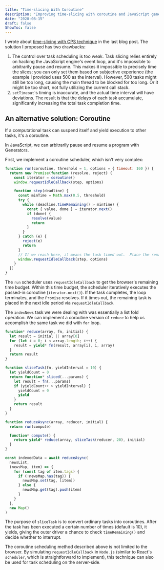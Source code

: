 ```yaml
---
title: "Time-slicing With Coroutine"
description: "Improving time-slicing with coroutine and JavaScript generators"
date: "2020-08-15"
draft: false
ShowToc: false
---
```


I wrote about [time-slicing with CPS technique](/blog/time-slicing-with-cps/) in the last blog post. The solution I proposed has two drawbacks:

1. The control over task scheduling is too weak. Task slicing relies entirely on hacking the JavaScript engine's event loop, and it's impossible to arbitrarily pause and resume. This makes it impossible to precisely time the slices; you can only set them based on subjective experience (the example I provided uses 500 as the interval). However, 500 tasks might still be too long, causing the main thread to be blocked for too long. Or it might be too short, not fully utilizing the current call stack.
2. `setTimeout`'s timing is inaccurate, and the actual time interval will have deviations. The result is that the delays of each task accumulate, significantly increasing the total task completion time.

## An alternative solution: Coroutine

If a computational task can suspend itself and yield execution to other tasks, it's a coroutine.

In JavaScript, we can arbitrarily pause and resume a program with Generators.

First, we implement a coroutine scheduler, which isn't very complex:

```javascript
function run(coroutine, threshold = 1, options = { timeout: 160 }) {
  return new Promise(function (resolve, reject) {
    const iterator = coroutine()
    window.requestIdleCallback(step, options)

    function step(deadline) {
      const minTime = Math.max(0.5, threshold)
      try {
        while (deadline.timeRemaining() > minTime) {
          const { value, done } = iterator.next()
          if (done) {
            resolve(value)
            return
          }
        }
      } catch (e) {
        reject(e)
        return
      }
      // If we reach here, it means the task timed out.  Place the remaining task in the next idle period.
      window.requestIdleCallback(step, options)
    }
  })
}
```

The `run` scheduler uses `requestIdleCallback` to get the browser's remaining time budget. Within this time budget, the scheduler iteratively executes the passed-in coroutine (`iterator.next()`). If the task completes, the loop terminates, and the `Promise` resolves. If it times out, the remaining task is placed in the next idle period via `requestIdleCallback`.

The `indexNews` task we were dealing with was essentially a list fold operation. We can implement a coroutine version of `reduce` to help us accomplish the same task we did with `for` loop.

```javascript
function* reduce(array, fn, initial) {
  let result = initial || array[0]
  for (let i = 0; i < array.length; i++) {
    result = yield* fn(result, array[i], i, array)
  }
  return result
}

function sliceTask(fn, yieldInterval = 10) {
  let yieldCount = 0
  return function* sliced(...params) {
    let result = fn(...params)
    if (yieldCount++ > yieldInterval) {
      yieldCount = 0
      yield
    }
    return result
  }
}

function reduceAsync(array, reducer, initial) {
  return run(compute)

  function* compute() {
    return yield* reduce(array, sliceTask(reducer, 20), initial)
  }
}

const indexedData = await reduceAsync(
  newsList,
  (newsMap, item) => {
    for (const tag of item.tags) {
      if (!newsMap.has(tag)) {
        newsMap.set(tag, [item])
      } else {
        newsMap.get(tag).push(item)
      }
    }
  },
  new Map()
)
```

The purpose of `sliceTask` is to convert ordinary tasks into coroutines. After the task has been executed a certain number of times (default is 10), it yields, giving the outer driver a chance to check `timeRemaining()` and decide whether to interrupt.

The coroutine scheduling method described above is not limited to the browser.  By simulating `requestIdleCallback` in `Node.js` (similar to React's `scheduler`, which is straightforward to implement), this technique can also be used for task scheduling on the server-side.
